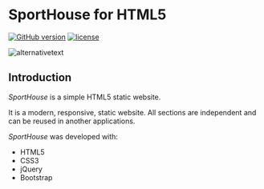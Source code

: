 # SportHouse for HTML5

<!-- v1.0.4 -->

[![GitHub version](https://badge.fury.io/gh/WhoSV%2Fsport-house.svg)](https://badge.fury.io/gh/WhoSV%2Fsport-house)
[![license](https://img.shields.io/github/license/mashape/apistatus.svg)](ttps://github.com/WhoSV/sport-house)

![alternativetext](screenshot.png)

## Introduction

_SportHouse_ is a simple HTML5 static website.

It is a modern, responsive, static website. All sections are independent and can be reused in another applications.

_SportHouse_ was developed with:

- HTML5
- CSS3
- jQuery
- Bootstrap
